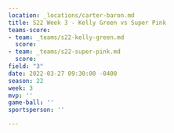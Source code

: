```yaml
---
location: _locations/carter-baron.md
title: S22 Week 3 - Kelly Green vs Super Pink
teams-score:
- team: _teams/s22-kelly-green.md
  score: 
- team: _teams/s22-super-pink.md
  score: 
field: "3"
date: 2022-03-27 09:30:00 -0400
season: 22
week: 3
mvp: ''
game-ball: ''
sportsperson: ''

---
```

